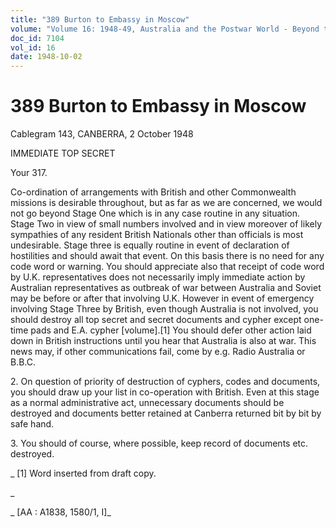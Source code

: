 ```yaml
---
title: "389 Burton to Embassy in Moscow"
volume: "Volume 16: 1948-49, Australia and the Postwar World - Beyond the Region"
doc_id: 7104
vol_id: 16
date: 1948-10-02
---
```


# 389 Burton to Embassy in Moscow

Cablegram 143, CANBERRA, 2 October 1948

IMMEDIATE TOP SECRET

Your 317.

Co-ordination of arrangements with British and other Commonwealth missions is desirable throughout, but as far as we are concerned, we would not go beyond Stage One which is in any case routine in any situation. Stage Two in view of small numbers involved and in view moreover of likely sympathies of any resident British Nationals other than officials is most undesirable. Stage three is equally routine in event of declaration of hostilities and should await that event. On this basis there is no need for any code word or warning. You should appreciate also that receipt of code word by U.K. representatives does not necessarily imply immediate action by Australian representatives as outbreak of war between Australia and Soviet may be before or after that involving U.K. However in event of emergency involving Stage Three by British, even though Australia is not involved, you should destroy all top secret and secret documents and cypher except one-time pads and E.A. cypher [volume].[1] You should defer other action laid down in British instructions until you hear that Australia is also at war. This news may, if other communications fail, come by e.g. Radio Australia or B.B.C.

2\. On question of priority of destruction of cyphers, codes and documents, you should draw up your list in co-operation with British. Even at this stage as a normal administrative act, unnecessary documents should be destroyed and documents better retained at Canberra returned bit by bit by safe hand.

3\. You should of course, where possible, keep record of documents etc. destroyed.

_ [1] Word inserted from draft copy.

_

_ [AA : A1838, 1580/1, I]_
